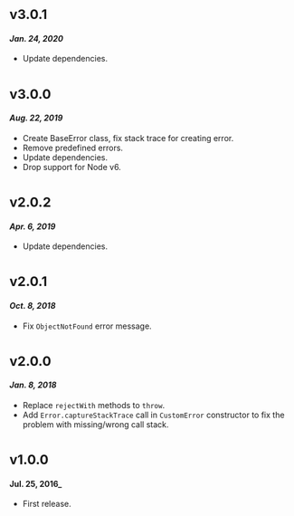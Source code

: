 # <sub>v3.0.1</sub>
#### _Jan. 24, 2020_
  * Update dependencies.

# <sub>v3.0.0</sub>
#### _Aug. 22, 2019_
  * Create BaseError class, fix stack trace for creating error.
  * Remove predefined errors.
  * Update dependencies.
  * Drop support for Node v6.

# <sub>v2.0.2</sub>
#### _Apr. 6, 2019_
  * Update dependencies.

# <sub>v2.0.1</sub>
#### _Oct. 8, 2018_
  * Fix `ObjectNotFound` error message.

# <sub>v2.0.0</sub>
#### _Jan. 8, 2018_
  * Replace `rejectWith` methods to `throw`.
  * Add `Error.captureStackTrace` call in `CustomError` constructor to fix the problem with missing/wrong call stack.

# <sub>v1.0.0</sub>
#### Jul. 25, 2016_
  * First release.
